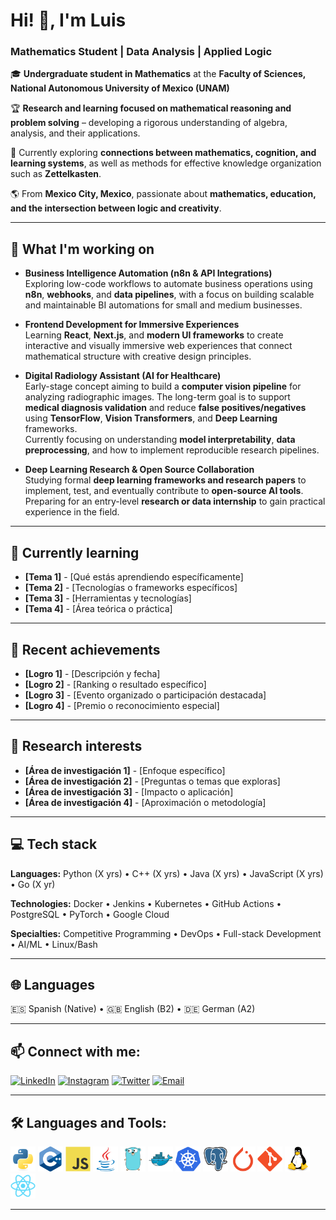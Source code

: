 # Hi! 👋, I'm Luis

### Mathematics Student | Data Analysis | Applied Logic

🎓 **Undergraduate student in Mathematics** at the **Faculty of Sciences, National Autonomous University of Mexico (UNAM)**  

🏆 **Research and learning focused on mathematical reasoning and problem solving** – developing a rigorous understanding of algebra, analysis, and their applications.  

🔬 Currently exploring **connections between mathematics, cognition, and learning systems**, as well as methods for effective knowledge organization such as **Zettelkasten**.  

🌎 From **Mexico City, Mexico**, passionate about **mathematics, education, and the intersection between logic and creativity**.

---

## 🔧 What I'm working on

- **Business Intelligence Automation (n8n & API Integrations)**  
  Exploring low-code workflows to automate business operations using **n8n**, **webhooks**, and **data pipelines**, with a focus on building scalable and maintainable BI automations for small and medium businesses.

- **Frontend Development for Immersive Experiences**  
  Learning **React**, **Next.js**, and **modern UI frameworks** to create interactive and visually immersive web experiences that connect mathematical structure with creative design principles.

- **Digital Radiology Assistant (AI for Healthcare)**  
  Early-stage concept aiming to build a **computer vision pipeline** for analyzing radiographic images. The long-term goal is to support **medical diagnosis validation** and reduce **false positives/negatives** using **TensorFlow**, **Vision Transformers**, and **Deep Learning** frameworks.  
  Currently focusing on understanding **model interpretability**, **data preprocessing**, and how to implement reproducible research pipelines.

- **Deep Learning Research & Open Source Collaboration**  
  Studying formal **deep learning frameworks and research papers** to implement, test, and eventually contribute to **open-source AI tools**. Preparing for an entry-level **research or data internship** to gain practical experience in the field.


---

## 🌱 Currently learning

- **[Tema 1]** - [Qué estás aprendiendo específicamente]
- **[Tema 2]** - [Tecnologías o frameworks específicos]
- **[Tema 3]** - [Herramientas y tecnologías]
- **[Tema 4]** - [Área teórica o práctica]

---

## 🏅 Recent achievements

- **[Logro 1]** - [Descripción y fecha]
- **[Logro 2]** - [Ranking o resultado específico]
- **[Logro 3]** - [Evento organizado o participación destacada]
- **[Logro 4]** - [Premio o reconocimiento especial]

---

## 🔬 Research interests

- **[Área de investigación 1]** - [Enfoque específico]
- **[Área de investigación 2]** - [Preguntas o temas que exploras]
- **[Área de investigación 3]** - [Impacto o aplicación]
- **[Área de investigación 4]** - [Aproximación o metodología]

---

## 💻 Tech stack

**Languages:** Python (X yrs) • C++ (X yrs) • Java (X yrs) • JavaScript (X yrs) • Go (X yr)

**Technologies:** Docker • Jenkins • Kubernetes • GitHub Actions • PostgreSQL • PyTorch • Google Cloud

**Specialties:** Competitive Programming • DevOps • Full-stack Development • AI/ML • Linux/Bash

---

## 🌐 Languages

🇪🇸 Spanish (Native) • 🇬🇧 English (B2) • 🇩🇪 German (A2)

---

## 📫 Connect with me:

[![LinkedIn](https://img.shields.io/badge/LinkedIn-0077B5?style=for-the-badge&logo=linkedin&logoColor=white)](https://linkedin.com/in/tu-perfil)
[![Instagram](https://img.shields.io/badge/Instagram-E4405F?style=for-the-badge&logo=instagram&logoColor=white)](https://instagram.com/tu-usuario)
[![Twitter](https://img.shields.io/badge/Twitter-1DA1F2?style=for-the-badge&logo=twitter&logoColor=white)](https://twitter.com/tu-usuario)
[![Email](https://img.shields.io/badge/Email-D14836?style=for-the-badge&logo=gmail&logoColor=white)](mailto:tu-email@ejemplo.com)

---

## 🛠️ Languages and Tools:

<p align="left">
<img src="https://raw.githubusercontent.com/devicons/devicon/master/icons/python/python-original.svg" alt="python" width="40" height="40"/>
<img src="https://raw.githubusercontent.com/devicons/devicon/master/icons/cplusplus/cplusplus-original.svg" alt="cplusplus" width="40" height="40"/>
<img src="https://raw.githubusercontent.com/devicons/devicon/master/icons/javascript/javascript-original.svg" alt="javascript" width="40" height="40"/>
<img src="https://raw.githubusercontent.com/devicons/devicon/master/icons/java/java-original.svg" alt="java" width="40" height="40"/>
<img src="https://raw.githubusercontent.com/devicons/devicon/master/icons/go/go-original.svg" alt="go" width="40" height="40"/>
<img src="https://raw.githubusercontent.com/devicons/devicon/master/icons/docker/docker-original.svg" alt="docker" width="40" height="40"/>
<img src="https://raw.githubusercontent.com/devicons/devicon/master/icons/kubernetes/kubernetes-plain.svg" alt="kubernetes" width="40" height="40"/>
<img src="https://raw.githubusercontent.com/devicons/devicon/master/icons/postgresql/postgresql-original.svg" alt="postgresql" width="40" height="40"/>
<img src="https://raw.githubusercontent.com/devicons/devicon/master/icons/pytorch/pytorch-original.svg" alt="pytorch" width="40" height="40"/>
<img src="https://raw.githubusercontent.com/devicons/devicon/master/icons/git/git-original.svg" alt="git" width="40" height="40"/>
<img src="https://raw.githubusercontent.com/devicons/devicon/master/icons/linux/linux-original.svg" alt="linux" width="40" height="40"/>
<img src="https://raw.githubusercontent.com/devicons/devicon/master/icons/react/react-original.svg" alt="react" width="40" height="40"/>
</p>

---
